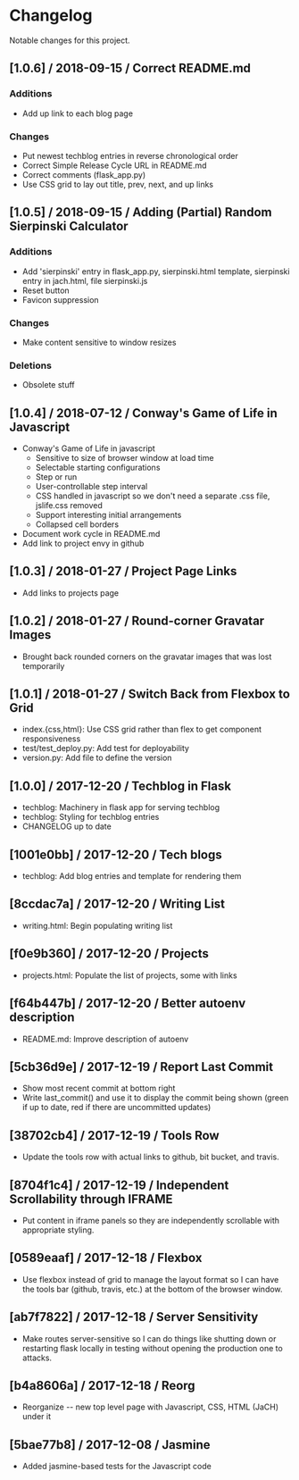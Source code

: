 # Changelog

Notable changes for this project.

## [1.0.6] / 2018-09-15 / Correct README.md
### Additions
 * Add up link to each blog page

### Changes
 * Put newest techblog entries in reverse chronological order
 * Correct Simple Release Cycle URL in README.md
 * Correct comments (flask_app.py)
 * Use CSS grid to lay out title, prev, next, and up links


## [1.0.5] / 2018-09-15 / Adding (Partial) Random Sierpinski Calculator
### Additions
 * Add 'sierpinski' entry in flask_app.py, sierpinski.html template,
   sierpinski entry in jach.html, file sierpinski.js
 * Reset button
 * Favicon suppression

### Changes
 * Make content sensitive to window resizes

### Deletions
 * Obsolete stuff


## [1.0.4] / 2018-07-12 / Conway's Game of Life in Javascript

 * Conway's Game of Life in javascript
   * Sensitive to size of browser window at load time
   * Selectable starting configurations
   * Step or run
   * User-controllable step interval
   * CSS handled in javascript so we don't need a separate .css file,
     jslife.css removed
   * Support interesting initial arrangements
   * Collapsed cell borders
 * Document work cycle in README.md
 * Add link to project envy in github


## [1.0.3] / 2018-01-27 / Project Page Links

 * Add links to projects page


## [1.0.2] / 2018-01-27 / Round-corner Gravatar Images

 * Brought back rounded corners on the gravatar images that was lost
   temporarily


## [1.0.1] / 2018-01-27 / Switch Back from Flexbox to Grid

 * index.{css,html}: Use CSS grid rather than flex to get component
   responsiveness
 * test/test_deploy.py: Add test for deployability
 * version.py: Add file to define the version


## [1.0.0] / 2017-12-20 / Techblog in Flask

 * techblog: Machinery in flask app for serving techblog
 * techblog: Styling for techblog entries
 * CHANGELOG up to date


## [1001e0bb] / 2017-12-20 / Tech blogs

 * techblog: Add blog entries and template for rendering them


## [8ccdac7a] / 2017-12-20 / Writing List

 * writing.html: Begin populating writing list


## [f0e9b360] / 2017-12-20 / Projects

 * projects.html: Populate the list of projects, some with links


## [f64b447b] / 2017-12-20 / Better autoenv description

 * README.md: Improve description of autoenv


## [5cb36d9e] / 2017-12-19 / Report Last Commit

 * Show most recent commit at bottom right
 * Write last_commit() and use it to display the commit being shown (green
   if up to date, red if there are uncommitted updates)


## [38702cb4] / 2017-12-19 / Tools Row

 * Update the tools row with actual links to github, bit bucket, and
   travis.


## [8704f1c4] / 2017-12-19 / Independent Scrollability through IFRAME

 * Put content in iframe panels so they are independently scrollable with
   appropriate styling.


## [0589eaaf] / 2017-12-18 / Flexbox

 * Use flexbox instead of grid to manage the layout format so I can have
   the tools bar (github, travis, etc.) at the bottom of the browser
   window.


## [ab7f7822] / 2017-12-18 / Server Sensitivity

 * Make routes server-sensitive so I can do things like shutting down or
   restarting flask locally in testing without opening the production one
   to attacks.


## [b4a8606a] / 2017-12-18 / Reorg

 * Reorganize -- new top level page with Javascript, CSS, HTML (JaCH) under
   it


## [5bae77b8] / 2017-12-08 / Jasmine

 * Added jasmine-based tests for the Javascript code
